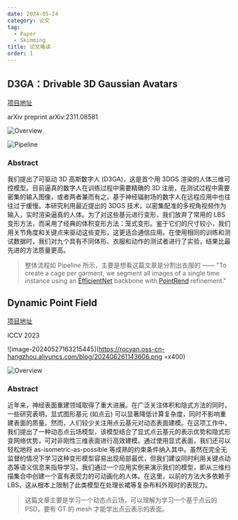```yaml
---
date: 2024-05-24
category: 论文
tag:
  - Paper
  - Skimming
title: 论文略读
order: 1
---
```


## D3GA：Drivable 3D Gaussian Avatars

[项目地址](https://zielon.github.io/d3ga/)

arXiv preprint arXiv:2311.08581

![Overview](https://rocyan.oss-cn-hangzhou.aliyuncs.com/blog/202406261143740.png)

![Pipeline](https://rocyan.oss-cn-hangzhou.aliyuncs.com/blog/202406261143918.png)

### Abstract

我们提出了可驱动 3D 高斯数字人 (D3GA)，这是首个用 3DGS 渲染的人体三维可控模型。目前逼真的数字人在训练过程中需要精确的 3D 注册，在测试过程中需要密集的输入图像，或者两者兼而有之。基于神经辐射场的数字人在远程应用中也往往过于缓慢。本研究利用最近提出的 3DGS 技术，以密集配准的多视角视频作为输入，实时渲染逼真的人体。为了对这些基元进行变形，我们放弃了常用的 LBS 变形方法，而采用了经典的体积变形方法：笼式变形。鉴于它们的尺寸较小，我们用关节角度和关键点来驱动这些变形，这更适合通信应用。在使用相同的训练和测试数据时，我们对九个具有不同体形、衣服和动作的测试者进行了实验，结果比最先进的方法质量更高。

> 整体流程如 Pipeline 所示，主要是想看这篇文章是分割出衣服的 —— "To create a cage per garment, we segment all images of a single time instance using an [EfficientNet][ref1] backbone with [PointRend][ref2] refinement."
>
> [ref1]: http://proceedings.mlr.press/v97/tan19a.html?ref=jina-ai-gmbh.ghost.io
> [ref2]:https://openaccess.thecvf.com/content_CVPR_2020/html/Kirillov_PointRend_Image_Segmentation_As_Rendering_CVPR_2020_paper.html

## Dynamic Point Field

[项目地址](https://sergeyprokudin.github.io/dpf/)

ICCV 2023

![image-20240527163215445](https://rocyan.oss-cn-hangzhou.aliyuncs.com/blog/202406261143606.png =x400)

![Overview](https://rocyan.oss-cn-hangzhou.aliyuncs.com/blog/202406261144768.png)

### Abstract

近年来，神经表面重建领域取得了重大进展。在广泛关注体积和隐式方法的同时，一些研究表明，显式图形基元 (如点云) 可以显著降低计算复杂度，同时不影响重建表面的质量。然而，人们较少关注用点云基元对动态表面建模。在这项工作中，我们提出了一种动态点云场模型，该模型结合了显式点云基元的表示优势和隐式形变网络优势，可对非刚性三维表面进行高效建模。通过使用显式表面，我们还可以轻松地将 as-isometric-as-possible 等成熟的约束条件纳入其中。虽然在完全无监督的情况下学习这种变形模型容易出现局部最优，但我们建议同时利用关键点动态等语义信息来指导学习。我们通过一个应用实例来演示我们的模型，即从三维扫描集合中创建一个富有表现力的可动画化的人体。在这里，以前的方法大多依赖于 LBS，这从根本上限制了此类模型在处理长裙等复杂布料外观时的表现力。

> 这篇文章主要是学习一个动态点云场，可以理解为学习一个基于点云的 PSD，要有 GT 的 mesh 才能学出点云表示的表面。

